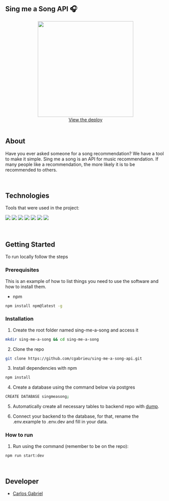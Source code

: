 ## Sing me a Song API 🎧

<div align="center">
  <a href="https://sing-me-a-song-cgabrieu.herokuapp.com/recommendations/top/10">
    <img src="https://user-images.githubusercontent.com/25062334/144647668-cf0d316d-afc8-48fe-b230-62f9d44d7dfe.png" width="300px">
  </a>
    <br />
    <a href="https://sing-me-a-song-cgabrieu.herokuapp.com/recommendations/top/10">View the deploy</a>
    <br />
</div>
  
<br/>

## About

Have you ever asked someone for a song recommendation? We have a tool to make it simple. Sing me a song is an API for music recommendation. If many people like a recommendation, the more likely it is to be recommended to others.
    
<br/>

## Technologies

Tools that were used in the project:
<p>
  <img src='https://img.shields.io/badge/Node.js-000000?style=for-the-badge&logo=nodedotjs'>
  <img src='https://img.shields.io/badge/Express.js-000000?style=for-the-badge&logo=express'>
  <img src="https://img.shields.io/badge/Jest-000000?style=for-the-badge&logo=jest&logoColor=c03c14"/>
  <img src='https://img.shields.io/badge/PostgreSQL-000000?style=for-the-badge&logo=postgresql'>
  <img src='https://img.shields.io/badge/eslint-000000?style=for-the-badge&logo=eslint&logoColor=472fb9'>
  <img src='https://img.shields.io/badge/npm-000000?style=for-the-badge&logo=npm'>
  <img src='https://img.shields.io/badge/Heroku-000000?style=for-the-badge&logo=heroku&logoColor=410093'>
</p>
  
<br/>

## Getting Started

To run locally follow the steps

### Prerequisites

This is an example of how to list things you need to use the software and how to install them.
* npm
```sh
npm install npm@latest -g
```

### Installation

1. Create the root folder named sing-me-a-song and access it
```sh
mkdir sing-me-a-song && cd sing-me-a-song
```
2. Clone the repo
```sh
git clone https://github.com/cgabrieu/sing-me-a-song-api.git
```
3. Install dependencies with npm
```sh
npm install
```
4. Create a database using the command below via postgres
```sh
CREATE DATABASE singmeasong;
```
5. Automatically create all necessary tables to backend repo with <a href="https://github.com/cgabrieu/sing-me-a-song-api/blob/main/dump.sql">dump</a>. 

8. Connect your backend to the database, for that, rename the .env.example to .env.dev and fill in your data.

### How to run

1. Run using the command (remember to be on the repo): 
```sh
npm run start:dev
```
  
<br/>

## Developer

* [Carlos Gabriel](https://github.com/cgabrieu)

